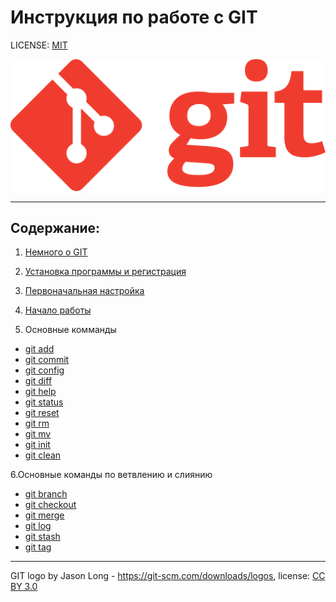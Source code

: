 # Инструкция по работе c GIT

LICENSE: [MIT](./license.md)

![git-logo](./assets/Git-logo-orange.svg.png)

---

## **Содержание:**

1. [Немного о GIT](/Nemnogo%20o%20GIT.md)

2. [Установка программы и регистрация](/Ystanovka%20programmi%20i%20registraciya.md)

3. [Первоначальная настройка](/Pervonachal'naja%20nastroika.md)

4. [Начало работы](/Nachalo%20raboti.md)
5. Основные комманды

- [git add](/git%20add.md)
- [git commit](/git%20commit.md)
- [git config](/git%20config.md)
- [git diff](/git%20diff.md)
- [git help](/git%20help.md)
- [git status](/git%20status.md)
- [git reset](/git%20reset.md)
- [git rm](/git%20rm.md)
- [git mv](/git%20mv.md)
- [git init](/git%20init.md)
- [git clean](/git%20clean.md)

6.Основные команды по ветвлению и слиянию

- [git branch](/)
- [git checkout](/git%20checkout.md)
- [git merge](/git%20merge.md)
- [git log](//git%20log.md)
- [git stash](/git%20stash.md)
- [git tag](/git%20tag.md)

---

GIT logo by Jason Long - https://git-scm.com/downloads/logos, license: [CC BY 3.0](https://creativecommons.org/licenses/by/3.0/)
